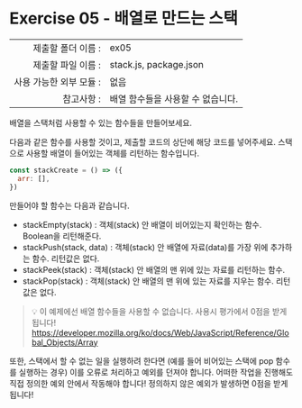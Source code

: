 # Exercise 05 - 배열로 만드는 스택

|                         |                                   |
| ----------------------: | --------------------------------- |
|      제출할 폴더 이름 : | ex05                              |
|      제출할 파일 이름 : | stack.js, package.json            |
| 사용 가능한 외부 모듈 : | 없음                              |
|              참고사항 : | 배열 함수들을 사용할 수 없습니다. |

배열을 스택처럼 사용할 수 있는 함수들을 만들어보세요.

다음과 같은 함수를 사용할 것이고, 제출할 코드의 상단에 해당 코드를 넣어주세요. 스택으로 사용할 배열이 들어있는 객체를 리턴하는 함수입니다.

```javascript
const stackCreate = () => ({
  arr: [],
})
```

만들어야 할 함수는 다음과 같습니다.

- stackEmpty(stack) : 객체(stack) 안 배열이 비어있는지 확인하는 함수. Boolean을 리턴해준다.
- stackPush(stack, data) : 객체(stack) 안 배열에 자료(data)를 가장 위에 추가하는 함수. 리턴값은 없다.
- stackPeek(stack) : 객체(stack) 안 배열의 맨 위에 있는 자료를 리턴하는 함수.
- stackPop(stack) : 객체(stack) 안 배열의 맨 위에 있는 자료를 지우는 함수. 리턴값은 없다.

> 💡 이 예제에선 배열 함수들을 사용할 수 없습니다. 사용시 평가에서 0점을 받게 됩니다!
> https://developer.mozilla.org/ko/docs/Web/JavaScript/Reference/Global_Objects/Array

또한, 스택에서 할 수 없는 일을 실행하려 한다면 (예를 들어 비어있는 스택에 pop 함수를 실행하는 경우) 이를 오류로 처리하고 예외를 던져야 합니다. 어떠한 작업을 진행해도 직접 정의한 예외 안에서 작동해야 합니다! 정의하지 않은 예외가 발생하면 0점을 받게 됩니다!
